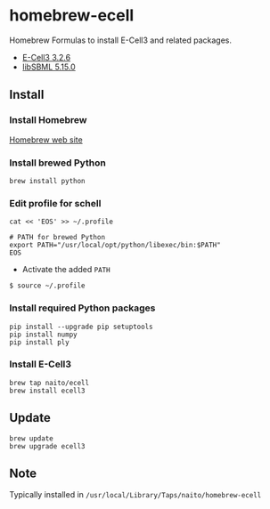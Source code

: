# homebrew-ecell
Homebrew Formulas to install E-Cell3 and related packages.

- [E-Cell3 3.2.6](https://github.com/naito/ecell3)
- [libSBML 5.15.0](http://sbml.org/Software/libSBML)

## Install

### Install Homebrew
[Homebrew web site](https://brew.sh)

### Install brewed Python
```
brew install python
```

### Edit profile for schell
``` 
cat << 'EOS' >> ~/.profile

# PATH for brewed Python
export PATH="/usr/local/opt/python/libexec/bin:$PATH"
EOS
```
- Activate the added `PATH`
```
$ source ~/.profile
```

### Install required Python packages
```
pip install --upgrade pip setuptools
pip install numpy
pip install ply
```

### Install E-Cell3
```
brew tap naito/ecell
brew install ecell3
```

## Update
```
brew update
brew upgrade ecell3
```


## Note
Typically installed in `/usr/local/Library/Taps/naito/homebrew-ecell`

